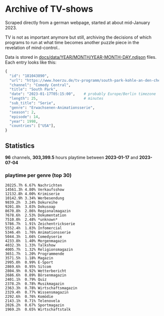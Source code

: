 # Archive of TV-shows

Scraped directly from a german webpage, started at about mid-January 2023.

TV is not as important anymore but still, archiving the decisions of which programs to run at what time
becomes another puzzle piece in the revelation of mind-control.. 

Data is stored in [docs/data/YEAR/MONTH/YEAR-MONTH-DAY.ndjson](docs/data/) files. 
Each entry looks like this:

```python
{
  "id": "181043890", 
  "url": "https://www.hoerzu.de/tv-programm/south-park-kohle-an-den-chefkoch/bid_181043890/", 
  "channel": "Comedy Central", 
  "title": "South Park", 
  "date": "2023-01-17T05:15:00",    # probably Europe/Berlin timezone 
  "length": 25,                     # minutes 
  "sub_title": "Serie", 
  "genre": "Erwachsenen-Animationsserie", 
  "season": 2, 
  "episode": 14, 
  "year": 1998, 
  "countries": ["USA"],
}
```

## Statistics

**96** channels, **303,399.5** hours playtime between **2023-01-17** and **2023-07-04**


### playtime per genre (top 30)

    20225.7h 6.67% Nachrichten
    14561.3h 4.80% Verkaufsshow
    12132.8h 4.00% Krimiserie
    10142.9h 3.34% Werbesendung
    9839.2h  3.24% Dokureihe
    9201.8h  3.03% Dokusoap
    8670.8h  2.86% Regionalmagazin
    7678.6h  2.53% Dokumentation
    7510.0h  2.48% *unknown*
    5786.7h  1.91% Zeichentrickserie
    5552.4h  1.83% Infomercial
    5346.4h  1.76% Animationsserie
    5044.3h  1.66% Comedyserie
    4233.8h  1.40% Morgenmagazin
    4032.3h  1.33% Talkshow
    4005.7h  1.32% Religionsmagazin
    3651.7h  1.20% Programmende
    3571.5h  1.18% Magazin
    2995.0h  0.99% E-Sport
    2869.6h  0.95% Sitcom
    2804.9h  0.92% Wetterbericht
    2686.6h  0.89% Börsenmagazin
    2401.1h  0.79% Quiz
    2378.2h  0.78% Musikmagazin
    2363.3h  0.78% Wirtschaftsmagazin
    2329.4h  0.77% Wissensmagazin
    2292.6h  0.76% Komödie
    2143.1h  0.71% Telenovela
    2026.2h  0.67% Sportmagazin
    1969.2h  0.65% Wirtschaftstalk
